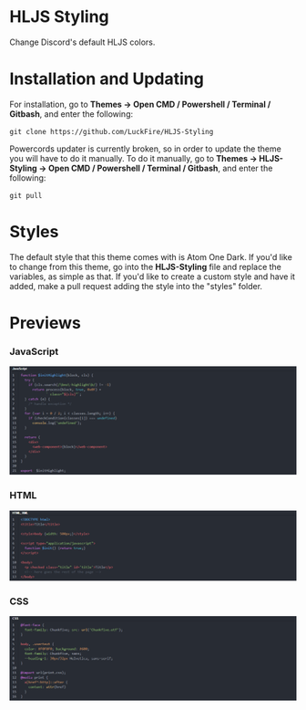# HLJS Styling
Change Discord's default HLJS colors.

# Installation and Updating
For installation, go to **Themes -> Open CMD / Powershell / Terminal / Gitbash**, and enter the following:
```
git clone https://github.com/LuckFire/HLJS-Styling
```

Powercords updater is currently broken, so in order to update the theme you will have to do it manually. To do it manually, go to **Themes -> HLJS-Styling -> Open CMD / Powershell / Terminal / Gitbash**, and enter the following:
```
git pull
```

# Styles
The default style that this theme comes with is Atom One Dark. If you'd like to change from this theme, go into the **HLJS-Styling** file and replace the variables, as simple as that. If you'd like to create a custom style and have it added, make a pull request adding the style into the "styles" folder.

# Previews
### JavaScript
![Preview](./Previews/JavaScriptDefault.png)

### HTML
![Preview](./Previews/HTMLDefault.png)

### CSS
![Preview](./Previews/CSSDefault.png)
